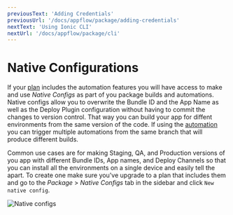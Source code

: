 ```yaml
---
previousText: 'Adding Credentials'
previousUrl: '/docs/appflow/package/adding-credentials'
nextText: 'Using Ionic CLI'
nextUrl: '/docs/appflow/package/cli'
---
```


# Native Configurations

If your [plan](/pricing) includes the automation features you will have access to make and use *Native Configs* as part of
you package builds and automations. Native configs allow you to overwrite the Bundle ID and the App Name as well as the
Deploy Plugin configuration without having to commit the changes to version control. That way you can build your app for
diffent environments from the same version of the code. If using the [automation](/docs/appflow/automation/intro) you can
trigger multiple automations from the same branch that will produce different builds.

Common use cases are for making Staging, QA, and Production versions of you app with different Bundle IDs, App names, and
Deploy Channels so that you can install all the environments on a single device and easily tell the apart. To create
one make sure you've upgrade to a plan that includes them and go to the *Package* > *Native Configs* tab in the sidebar
and click `New native config`.

![Native configs](/docs/assets/img/appflow/ss-native-configs.png)
